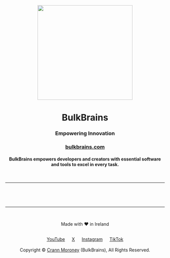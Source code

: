 <div align="center">
  <img height="300px" src="https://bulkbrains.com/img/bulkbrains.svg">
  <h1>BulkBrains</h1>
  <h3>Empowering Innovation</h3>
  <h3><a href="https://bulkbrains.com">bulkbrains.com</a></h3>
  
  <h4>BulkBrains empowers developers and creators with essential software and tools to excel in every task.</h4>
</div>

<br><hr><br>



<br><hr><br>

<div align="center">
  <p>Made with ❤️ in Ireland</p><br>
  <div class="socials">
      <a target="_blank" href="https://www.youtube.com/@bulkbrains">YouTube</a> &emsp; 
      <a target="_blank" href="https://twitter.com/bulkbrainscom">X</a> &emsp; 
      <a target="_blank" href="https://www.instagram.com/bulkbrainscom/">Instagram</a> &emsp; 
      <a target="_blank" href="https://www.tiktok.com/@bulkbrains">TikTok</a>
  </div><br>
  <div>Copyright &copy; <a href="https://github.com/icrann">Crann Moroney</a> (BulkBrains), All Rights Reserved.</div>
</div>
